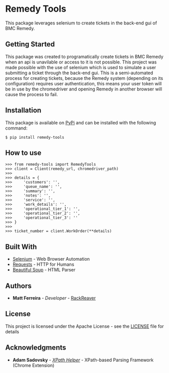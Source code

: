 # Remedy Tools

This package leverages selenium to create tickets in the back-end gui of BMC Remedy.

## Getting Started

This package was created to programatically create tickets in BMC Remedy when an api is unavilable or access
to it is not possible. This project was made possible with the use of selenium which is used to simulate a 
user submitting a ticket through the back-end gui. This is a semi-automated process for creating tickets, 
because the Remedy system (depending on its configuration) requires user authentication, this means your
user token will be in use by the chromedriver and opening Remedy in another browser will cause the process
to fail.

## Installation

This package is available on [PyPi](https://pypi.org) and can be installed with the following command:

```
$ pip install remedy-tools
```

## How to use
```
>>> from remedy-tools import RemedyTools
>>> client = Client(remedy_url, chromedriver_path)
>>> 
>>> details = {
>>>     'customers': '',
>>>     'queue_name': '',
>>>     'summary': '',
>>>     'notes': '',
>>>     'service': '',
>>>     'work_details': '',
>>>     'operational_tier_1': '',
>>>     'operational_tier_2': '',
>>>     'operational_tier_3': ''
>>> }
>>> 
>>> ticket_number = client.WorkOrder(**details)
```

## Built With

* [Selenium](https://www.seleniumhq.org/) - Web Browser Automation
* [Requests](http://docs.python-requests.org/en/master/) - HTTP for Humans
* [Beautiful Soup](https://www.crummy.com/software/BeautifulSoup/) - HTML Parser

## Authors

* **Matt Ferreira** - *Developer* - [RackReaver](https://github.com/RackReaver)

## License

This project is licensed under the Apache License - see the [LICENSE](LICENSE) file for details

## Acknowledgments

* **Adam Sadovsky** - *[XPath Helper](https://github.com/google/xpaf)* - XPath-based Parsing Framework (Chrome Extension)